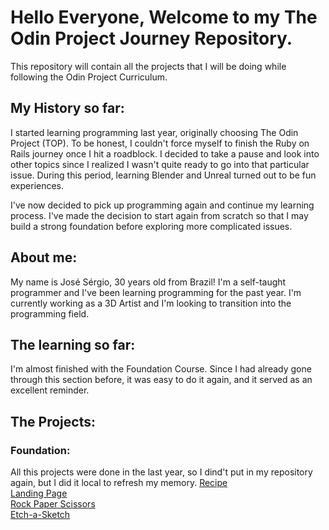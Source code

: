 # Hello Everyone, Welcome to my The Odin Project Journey Repository.

This repository will contain all the projects that I will be doing while following the Odin Project Curriculum.

## My History so far:

I started learning programming last year, originally choosing The Odin Project (TOP). To be honest, I couldn't force myself to finish the Ruby on Rails journey once I hit a roadblock. I decided to take a pause and look into other topics since I realized I wasn't quite ready to go into that particular issue. During this period, learning Blender and Unreal turned out to be fun experiences.

I've now decided to pick up programming again and continue my learning process. I've made the decision to start again from scratch so that I may build a strong foundation before exploring more complicated issues.

## About me:

My name is José Sérgio, 30 years old from Brazil! I'm a self-taught programmer and I've been learning programming for the past year. I'm currently working as a 3D Artist and I'm looking to transition into the programming field.

## The learning so far:

I'm almost finished with the Foundation Course. Since I had already gone through this section before, it was easy to do it again, and it served as an excellent reminder.

## The Projects:

### Foundation:

All this projects were done in the last year, so I dind't put in my repository again, but I did it local to refresh my memory.
[Recipe](https://github.com/MrEscappe/odin-recipes)  
[Landing Page](https://github.com/MrEscappe/Junji-itos)  
[Rock Paper Scissors](https://github.com/MrEscappe/rock_paper_scissors)  
[Etch-a-Sketch](https://github.com/MrEscappe/Etch-A-Sketch)  
